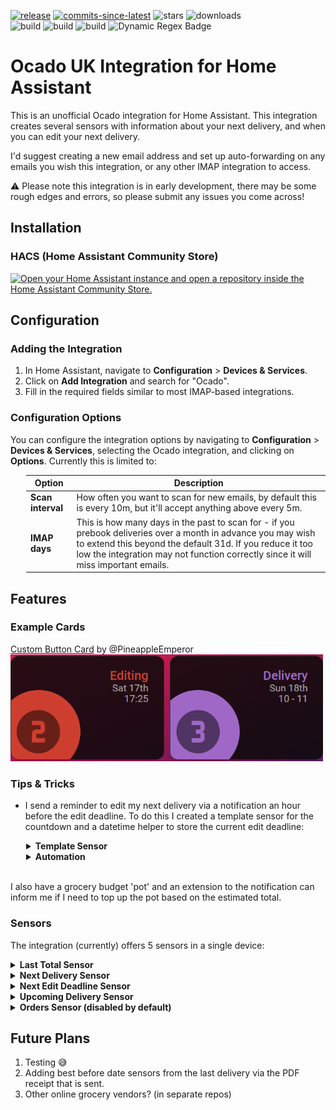 [![release][release-badge]][release-url]
[![commits-since-latest][commits-badge]][commits-url]
![stars][stars-badge]
![downloads][downloads-badge]
\
![build][python-badge]
![build][hassfest-badge]
![build][hacs-valid-badge]
![Dynamic Regex Badge][hacs-badge]

Ocado UK Integration for Home Assistant
=====================================

This is an unofficial Ocado integration for Home Assistant. This integration creates several sensors with information about your next delivery, and when you can edit your next delivery.

I'd suggest creating a new email address and set up auto-forwarding on any emails you wish this integration, or any other IMAP integration to access.

:warning: Please note this integration is in early development, there may be some rough edges and errors, so please submit any issues you come across!

Installation
------------

### HACS (Home Assistant Community Store)

[![Open your Home Assistant instance and open a repository inside the Home Assistant Community Store.](https://my.home-assistant.io/badges/hacs_repository.svg)](https://my.home-assistant.io/redirect/hacs_repository/?owner=pineappleemperor&repository=ocado-ha&category=Integration)


Configuration
-------------

### Adding the Integration

1.  In Home Assistant, navigate to **Configuration** > **Devices & Services**.
2.  Click on **Add Integration** and search for "Ocado".
3.  Fill in the required fields similar to most IMAP-based integrations.

### Configuration Options

You can configure the integration options by navigating to **Configuration** > **Devices & Services**, selecting the Ocado integration, and clicking on **Options**. Currently this is limited to:

<div style="margin-left: 25px;">

| **Option**        | **Description**                                            |
|-------------------|------------------------------------------------------------|
| **Scan interval** | How often you want to scan for new emails, by default this is every 10m, but it'll accept anything above every 5m. |
| **IMAP days**     | This is how many days in the past to scan for - if you prebook deliveries over a month in advance you may wish to extend this beyond the default 31d. If you reduce it too low the integration may not function correctly since it will miss important emails. |

</div>

Features
--------
### Example Cards

[Custom Button Card](/docs/community_templates/custom_button_card.yaml) by @PineappleEmperor
\
<img src="/docs/images/custom_button_card.png" alt="Example Custom Button Card" width="500"/>

### Tips & Tricks

* I send a reminder to edit my next delivery via a notification an hour before the edit deadline. To do this I created a template sensor for the countdown and a datetime helper to store the current edit deadline:

<div style="margin-left: 25px;">
<details>
<summary><strong>Template Sensor</strong></summary>


```
- name: "Ocado Edit Countdown"
    unique_id: ocado_edit_countdown
    availability: "{{ states('sensor.ocado_next_edit_deadline') not in ['unknown', 'unavailable', 'None', None] }}"
    icon: mdi:calendar-alert
    state: >
    {% set edit_deadline = states('sensor.ocado_next_edit_deadline')|as_datetime %}
    {% set edit_reminder = edit_deadline + timedelta(hours=-1) %}
    {% set now_datetime = states('sensor.date_time_iso')|as_datetime %}
    {% if (now_datetime.date() != edit_reminder.date()) %}
        -1
    {% elif edit_reminder.time() > edit_deadline.time() %}
        -1
    {% else %}
        {{ edit_deadline|time_until(precision=1)|replace(' hours','h')|replace(' minutes','m') }}
    {% endif %}
```
</details>


<details>
<summary><strong>Automation</strong></summary>


```
alias: Notify - Ocado Reminders
description: "Automation to send a reminder there's not much time left to edit the next Ocado order."
triggers:
- trigger: time
    at:
    entity_id: input_datetime.ocado_edit_reminder
    offset: "-01:00:00"
    id: edit_reminder
conditions: []
actions:
- choose:
    - conditions:
        - condition: trigger
            id:
            - edit_reminder
        sequence:
        - data:
            title: Ocado
            message: >-
                There's {{ states("sensor.ocado_edit_countdown") }} left to edit
                the Ocado order!
            action: notify.phones
mode: single
```
</details>
</div>
<br>

I also have a grocery budget 'pot' and an extension to the notification can inform me if I need to top up the pot based on the estimated total.


### Sensors

The integration (currently) offers 5 sensors in a single device:

<details>
<summary><strong>Last Total Sensor</strong></summary>
<div style="margin-left: 25px;">

This sensor provides the last total using the email that is usually delivered a short time after a delivery.

It has two attributes:

| **Attribute**     | **Description**                                            |
|-------------------|------------------------------------------------------------|
| **Updated**       | This is the datetime of the email the info was taken from. |
| **Order Number**  | The order number associated with the total.                |

</div>
</details>


<details>
<summary><strong>Next Delivery Sensor</strong></summary>
<div style="margin-left: 25px;">

This sensor provides the date of the next booked delivery using the collation of all "order is confirmed" emails available.

It has six attributes:

| **Attribute**          | **Description**                                            |
|------------------------|------------------------------------------------------------|
| **Updated**            | This is the datetime of the email the info was taken from. |
| **Order Number**       | The order number associated with the total.                |
| **Delivery datetime**  | This is the datetime found for the next delivery.          |
| **Delivery window**    | This is the delivery window found for the next delivery.   |
| **Edit deadline**      | This is the edit deadline found for the next delivery.     |
| **Estimated total**    | This is the estimated total found for the next delivery.   |

</div>
</details>


<details>
<summary><strong>Next Edit Deadline Sensor</strong></summary>
<div style="margin-left: 25px;">

This sensor provides the datetime of the next order's edit deadline using the last "order is confirmed" email.

It has two attributes:

| **Attribute**     | **Description**                                            |
|-------------------|------------------------------------------------------------|
| **Updated**       | This is the datetime of the email the info was taken from. |
| **Order Number**  | The order number associated with the total.                |

</div>
</details>


<details>
<summary><strong>Upcoming Delivery Sensor</strong></summary>
<div style="margin-left: 25px;">

This sensor provides the date of the next booked delivery after the next booked delivery using the collation of all "order is confirmed" emails available.

It has six attributes:

| **Attribute**          | **Description**                                                |
|------------------------|----------------------------------------------------------------|
| **Updated**            | This is the datetime of the email the info was taken from.     |
| **Order Number**       | The order number associated with the total.                    |
| **Delivery datetime**  | This is the datetime found for the upcoming delivery.          |
| **Delivery window**    | This is the delivery window found for the upcoming delivery.   |
| **Edit deadline**      | This is the edit deadline found for the upcoming delivery.     |
| **Estimated total**    | This is the estimated total found for the upcoming delivery.   |

</div>
</details>


<details>
<summary><strong>Orders Sensor (disabled by default)</strong></summary>
<div style="margin-left: 25px;">

This sensor provides a list (via its attribute) of all future orders that have been parsed by the integration. The state of the sensor is the datetime it was last updated.

It has a single attribute:

| **Attribute**     | **Description**                                                              |
|-------------------|------------------------------------------------------------------------------|
| **orders**        | This is the list of future orders that have been parsed by the integration.  |

</div>
</details>


Future Plans
--------
1. Testing 😅
2. Adding best before date sensors from the last delivery via the PDF receipt that is sent.
3. Other online grocery vendors? (in separate repos)

<!-- Badges -->

[commits-badge]: https://img.shields.io/github/commits-since/PineappleEmperor/ocado-ha/latest?style=flat-square
[downloads-badge]: https://img.shields.io/github/downloads/pineappleemperor/ocado-ha/total?style=flat-square
[hacs-badge]: https://img.shields.io/badge/dynamic/regex?url=https%3A%2F%2Fraw.githubusercontent.com%2Fhacs%2Fdefault%2Frefs%2Fheads%2Fmaster%2Fintegration&search=(%22PineappleEmperor%2Focado-ha%22)&replace=default&style=flat-square&label=hacs&link=https%3A%2F%2Fgithub.com%2Fhacs%2Fintegration
[hacs-valid-badge]: https://img.shields.io/github/actions/workflow/status/PineappleEmperor/ocado-ha/hacs_validate.yml?style=flat-square&label=hacs%20valid
[hassfest-badge]: https://img.shields.io/github/actions/workflow/status/PineappleEmperor/ocado-ha/hassfest_validate.yml?style=flat-square&label=hassfest
[python-badge]: https://img.shields.io/github/actions/workflow/status/PineappleEmperor/ocado-ha/python_validate.yml?style=flat-square&label=python
[release-badge]: https://img.shields.io/github/v/release/PineappleEmperor/ocado-ha?style=flat-square
[stars-badge]: https://img.shields.io/github/stars/PineappleEmperor/ocado-ha?style=flat-square

<!-- References -->

[commits-url]: https://github.com/PineappleEmperor/ocado-ha/commits/main/
[hacs-url]: https://github.com/hacs/integration
[release-url]: https://github.com/PineappleEmperor/ocado-ha/releases
